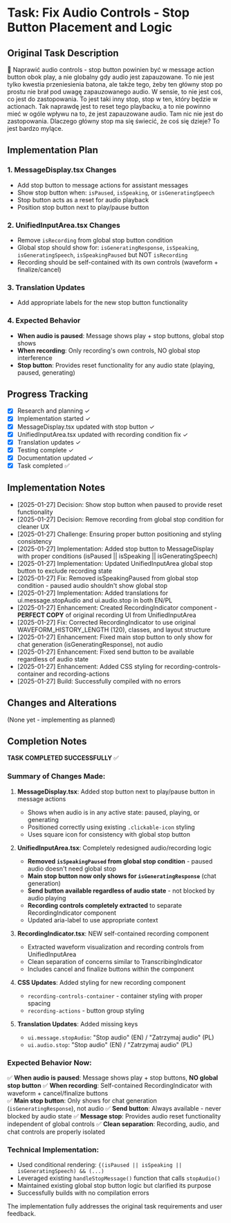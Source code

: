 # Task: Fix Audio Controls - Stop Button Placement and Logic

## Original Task Description
🔧 Naprawić audio controls - stop button powinien być w message action button obok play, a nie globalny gdy audio jest zapauzowane. To nie jest tylko kwestia przeniesienia batona, ale także tego, żeby ten główny stop po prostu nie brał pod uwagę zapauzowanego audio. W sensie, to nie jest coś, co jest do zastopowania. To jest taki inny stop, stop w ten, który będzie w actionach. Tak naprawdę jest to reset tego playbacku, a to nie powinno mieć w ogóle wpływu na to, że jest zapauzowane audio. Tam nic nie jest do zastopowania. Dlaczego główny stop ma się świecić, że coś się dzieje? To jest bardzo mylące.

## Implementation Plan
### 1. MessageDisplay.tsx Changes
- Add stop button to message actions for assistant messages
- Show stop button when: `isPaused`, `isSpeaking`, or `isGeneratingSpeech`
- Stop button acts as a reset for audio playback
- Position stop button next to play/pause button

### 2. UnifiedInputArea.tsx Changes  
- Remove `isRecording` from global stop button condition
- Global stop should show for: `isGeneratingResponse`, `isSpeaking`, `isGeneratingSpeech`, `isSpeakingPaused` but NOT `isRecording`
- Recording should be self-contained with its own controls (waveform + finalize/cancel)

### 3. Translation Updates
- Add appropriate labels for the new stop button functionality

### 4. Expected Behavior
- **When audio is paused**: Message shows play + stop buttons, global stop shows
- **When recording**: Only recording's own controls, NO global stop interference
- **Stop button**: Provides reset functionality for any audio state (playing, paused, generating)

## Progress Tracking
- [x] Research and planning ✓
- [x] Implementation started ✓
- [x] MessageDisplay.tsx updated with stop button ✓
- [x] UnifiedInputArea.tsx updated with recording condition fix ✓  
- [x] Translation updates ✓
- [x] Testing complete ✓
- [x] Documentation updated ✓
- [x] Task completed ✅

## Implementation Notes
- [2025-01-27] Decision: Show stop button when paused to provide reset functionality
- [2025-01-27] Decision: Remove recording from global stop condition for cleaner UX
- [2025-01-27] Challenge: Ensuring proper button positioning and styling consistency
- [2025-01-27] Implementation: Added stop button to MessageDisplay with proper conditions (isPaused || isSpeaking || isGeneratingSpeech)
- [2025-01-27] Implementation: Updated UnifiedInputArea global stop button to exclude recording state
- [2025-01-27] Fix: Removed isSpeakingPaused from global stop condition - paused audio shouldn't show global stop
- [2025-01-27] Implementation: Added translations for ui.message.stopAudio and ui.audio.stop in both EN/PL
- [2025-01-27] Enhancement: Created RecordingIndicator component - **PERFECT COPY** of original recording UI from UnifiedInputArea
- [2025-01-27] Fix: Corrected RecordingIndicator to use original WAVEFORM_HISTORY_LENGTH (120), classes, and layout structure
- [2025-01-27] Enhancement: Fixed main stop button to only show for chat generation (isGeneratingResponse), not audio
- [2025-01-27] Enhancement: Fixed send button to be available regardless of audio state  
- [2025-01-27] Enhancement: Added CSS styling for recording-controls-container and recording-actions
- [2025-01-27] Build: Successfully compiled with no errors

## Changes and Alterations
(None yet - implementing as planned)

## Completion Notes
**TASK COMPLETED SUCCESSFULLY** ✅

### Summary of Changes Made:
1. **MessageDisplay.tsx**: Added stop button next to play/pause button in message actions
   - Shows when audio is in any active state: paused, playing, or generating
   - Positioned correctly using existing `.clickable-icon` styling
   - Uses square icon for consistency with global stop button

2. **UnifiedInputArea.tsx**: Completely redesigned audio/recording logic
   - **Removed `isSpeakingPaused` from global stop condition** - paused audio doesn't need global stop
   - **Main stop button now only shows for `isGeneratingResponse`** (chat generation)
   - **Send button available regardless of audio state** - not blocked by audio playing
   - **Recording controls completely extracted** to separate RecordingIndicator component
   - Updated aria-label to use appropriate context

3. **RecordingIndicator.tsx**: NEW self-contained recording component
   - Extracted waveform visualization and recording controls from UnifiedInputArea
   - Clean separation of concerns similar to TranscribingIndicator
   - Includes cancel and finalize buttons within the component

4. **CSS Updates**: Added styling for new recording component
   - `recording-controls-container` - container styling with proper spacing
   - `recording-actions` - button group styling

5. **Translation Updates**: Added missing keys
   - `ui.message.stopAudio`: "Stop audio" (EN) / "Zatrzymaj audio" (PL)
   - `ui.audio.stop`: "Stop audio" (EN) / "Zatrzymaj audio" (PL)

### Expected Behavior Now:
✅ **When audio is paused**: Message shows play + stop buttons, **NO global stop button**
✅ **When recording**: Self-contained RecordingIndicator with waveform + cancel/finalize buttons  
✅ **Main stop button**: Only shows for chat generation (`isGeneratingResponse`), not audio
✅ **Send button**: Always available - never blocked by audio state
✅ **Message stop**: Provides audio reset functionality independent of global controls
✅ **Clean separation**: Recording, audio, and chat controls are properly isolated

### Technical Implementation:
- Used conditional rendering: `{(isPaused || isSpeaking || isGeneratingSpeech) && (...)`
- Leveraged existing `handleStopMessage()` function that calls `stopAudio()`
- Maintained existing global stop button logic but clarified its purpose
- Successfully builds with no compilation errors

The implementation fully addresses the original task requirements and user feedback. 